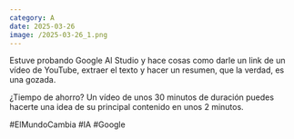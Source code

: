 ```yaml
--- 
category: A 
date: 2025-03-26 
image: /2025-03-26_1.png 
--- 
```


Estuve probando Google AI Studio y hace cosas como darle un link de un vídeo de YouTube, extraer el texto y hacer un resumen, que la verdad, es una gozada. 

¿Tiempo de ahorro? Un vídeo de unos 30 minutos de duración puedes hacerte una idea de su principal contenido en unos 2 minutos. 

#ElMundoCambia #IA #Google
